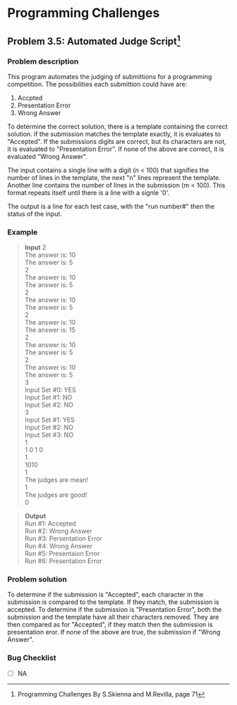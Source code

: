 # Programming Challenges
## Problem 3.5: Automated Judge Script[^1]
### Problem description
This program automates the judging of submittions for a programming competition. The possibilities each submittion could have are:
1. Accpted
2. Presentation Error
3. Wrong Answer

To determine the correct solution, there is a template containing the correct solution. if the submission matches the template exactly, it is evaluates to "Accepted". If the submissions digits are correct, but its characters are not, it is evaluated to "Presentation Error". If none of the above are correct, it is evaluated "Wrong Answer".

The input contains a single line with a digit (n < 100) that signifies the number of lines in the template, the next "n" lines represent the template. Another line contains the number of lines in the submission (m < 100). This format repeats itself until there is a line with a signle '0'. 

The output is a line for each test case, with the "run number#" then the status of the input.


### Example 
>**Input**
>2                                              
>The answer is: 10                                        
>The answer is: 5                                       
>2                                            
>The answer is: 10                                        
>The answer is: 5                                  
>2                                   
>The answer is: 10                                      
>The answer is: 5                                   
>2                                       
>The answer is: 10                                  
>The answer is: 15                                 
>2                                 
>The answer is: 10                                           
>The answer is: 5                                 
>2                                
>The answer is: 10                             
>The answer is: 5                                 
>3                                             
>Input Set #0: YES                                    
>Input Set #1: NO                                    
>Input Set #2: NO                              
>3                               
>Input Set #1: YES                                      
>Input Set #2: NO                                  
>Input Set #3: NO                                 
>1                                                  
>1 0 1 0                                          
>1                                          
>1010                                          
>1                                         
>The judges are mean!                                      
>1                                                
>The judges are good!                                             
>0                                                                   

>**Output**                            
>Run #1: Accepted                                     
>Run #2: Wrong Answer                                    
>Run #3: Persentation Error                                 
>Run #4: Wrong Answer                                       
>Run #5: Presentaion Error                                          
>Run #6: Presentation Error                                                                            

### Problem solution
To determine if the submission is "Accepted", each character in the submission is compared to the template. If they match, the submission is accepted. To determine if the submission is "Presentation Error", both the submission and the template have all their characters removed. They are then compared as for "Accepted", if they match then the submission is presentation eror. If none of the above are true, the submission if "Wrong Answer".

### Bug Checklist
- [ ] NA

[^1]: Programming Challenges By S.Skienna and M.Revilla, page 71